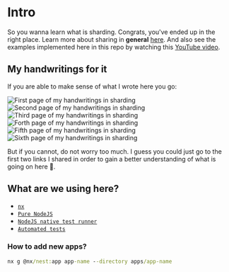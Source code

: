 # Intro

So you wanna learn what is sharding. Congrats, you've ended up in the right place. Learn more about sharing in **general** [here](https://aws.amazon.com/what-is/database-sharding/). And also see the examples implemented here in this repo by watching this [YouTube video](https://youtu.be/8sk75-6W0ik?si=qICl1DboCdU4V3mB).

## My handwritings for it

If you are able to make sense of what I wrote here you go:

![First page of my handwritings in sharding](../assets/01.jpeg)
![Second page of my handwritings in sharding](../assets/02.jpg)
![Third page of my handwritings in sharding](../assets/03.jpg)
![Forth page of my handwritings in sharding](../assets/04.jpg)
![Fifth page of my handwritings in sharding](../assets/05.jpg)
![Sixth page of my handwritings in sharding](../assets/06.jpg)

But if you cannot, do not worry too much. I guess you could just go to the first two links I shared in order to gain a better understanding of what is going on here :slightly_smiling_face:.

## What are we using here?

- [`nx`](https://nx.dev/)
- [`Pure NodeJS`](https://nodejs.org/en)
- [`NodeJS native test runner`](https://dev.to/mbarzeev/is-nodejs-test-runner-dev-ready-4gm8)
- [`Automated tests`](https://docs.github.com/en/actions/automating-builds-and-tests/building-and-testing-nodejs)

### How to add new apps?

```cmd
nx g @nx/nest:app app-name --directory apps/app-name
```
